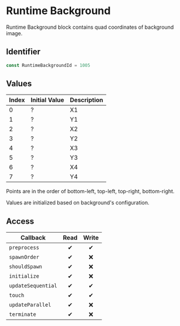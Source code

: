 # Runtime Background

Runtime Background block contains quad coordinates of background image.

## Identifier

```ts
const RuntimeBackgroundId = 1005
```

## Values

| Index | Initial Value | Description |
| ----- | ------------- | ----------- |
| 0     | ?             | X1          |
| 1     | ?             | Y1          |
| 2     | ?             | X2          |
| 3     | ?             | Y2          |
| 4     | ?             | X3          |
| 5     | ?             | Y3          |
| 6     | ?             | X4          |
| 7     | ?             | Y4          |

Points are in the order of bottom-left, top-left, top-right, bottom-right.

Values are initialized based on background's configuration.

## Access

| Callback           | Read | Write |
| ------------------ | :--: | :---: |
| `preprocess`       |  ✔   |   ✔   |
| `spawnOrder`       |  ✔   |  ❌   |
| `shouldSpawn`      |  ✔   |  ❌   |
| `initialize`       |  ✔   |  ❌   |
| `updateSequential` |  ✔   |   ✔   |
| `touch`            |  ✔   |   ✔   |
| `updateParallel`   |  ✔   |  ❌   |
| `terminate`        |  ✔   |  ❌   |
